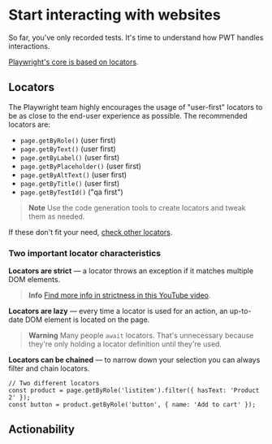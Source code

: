 # Start interacting with websites

So far, you've only recorded tests. It's time to understand how PWT handles interactions.

[Playwright's core is based on locators](https://playwright.dev/docs/locators).

## Locators

The Playwright team highly encourages the usage of "user-first" locators to be as close to the end-user experience as possible. The recommended locators are:

- `page.getByRole()` (user first)
- `page.getByText()` (user first)
- `page.getByLabel()` (user first)
- `page.getByPlaceholder()` (user first)
- `page.getByAltText()` (user first)
- `page.getByTitle()` (user first)
- `page.getByTestId()` ("qa first")

> **Note**
> Use the code generation tools to create locators and tweak them as needed.

If these don't fit your need, [check other locators](https://playwright.dev/docs/other-locators).

### Two important locator characteristics

**Locators are strict** — a locator throws an exception if it matches multiple DOM elements.

> **Info**
> [Find more info in strictness in this YouTube video](https://www.youtube.com/watch?v=SMFuzmxxy8o&list=PLMZDRUOi3a8NtMq3PUS5iJc2pee38rurc).

**Locators are lazy** — every time a locator is used for an action, an up-to-date DOM element is located on the page.

> **Warning**
> Many people `await` locators. That's unnecessary because they're only holding a locator definition until they're used.

**Locators can be chained** — to narrow down your selection you can always filter and chain locators.

```
// Two different locators
const product = page.getByRole('listitem').filter({ hasText: 'Product 2' });
const button = product.getByRole('button', { name: 'Add to cart' });
```

## Actionability


